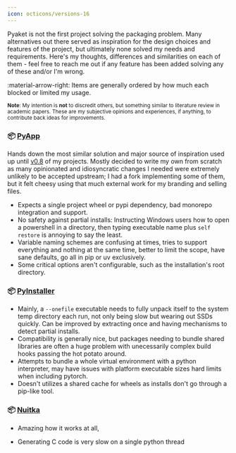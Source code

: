 ```yaml
---
icon: octicons/versions-16
---
```


Pyaket is not the first project solving the packaging problem. Many alternatives out there served as inspiration for the design choices and features of the project, but ultimately none solved my needs and requirements. Here's my thoughts, differences and similarities on each of them - feel free to reach me out if any feature has been added solving any of these and/or I'm wrong.

<!-- Ordered by how much each item blocked my usage of it -->
:material-arrow-right: Items are generally ordered by how much each blocked or limited my usage.

<sup><b>Note</b>: My intention is **not** to discredit others, but something similar to literature review in academic papers. These are my subjective opinions and experiences, if anything, to contribute back ideas for improvements.</sup>

### 📦 [PyApp](https://github.com/ofek/pyapp)

Hands down the most similar solution and major source of inspiration used up until [v0.8](https://github.com/BrokenSource/DepthFlow/releases/tag/v0.8.0) of my projects. Mostly decided to write my own from scratch as many opinionated and idiosyncratic changes I needed were extremely unlikely to be accepted upstream; I had a fork implementing some of them, but it felt cheesy using that much external work for my branding and selling files.

- Expects a single project wheel or pypi dependency, bad monorepo integration and support.
- No safety against partial installs: Instructing Windows users how to open a powershell in a directory, then typing executable name plus `self restore` is annoying to say the least.
- Variable naming schemes are confusing at times, tries to support everything and nothing at the same time, better to limit the scope, have sane defaults, go all in pip or uv exclusively.
- Some critical options aren't configurable, such as the installation's root directory.

### 📦 [PyInstaller](https://github.com/pyinstaller/pyinstaller)

- Mainly, a `--onefile` executable needs to fully unpack itself to the system temp directory each run, not only being slow but wearing out SSDs quickly. Can be improved by extracting once and having mechanisms to detect partial installs.
- Compatibility is generally nice, but packages needing to bundle shared libraries are often a huge problem with unecessarily complex build hooks passing the hot potato around.
- Attempts to bundle a whole virtual environment with a python interpreter, may have issues with platform executable sizes hard limits when including pytorch.
- Doesn't utilizes a shared cache for wheels as installs don't go through a pip-like tool.

### 📦 [Nuitka](https://github.com/nuitka/nuitka)

- Amazing how it works at all,

- Generating C code is very slow on a single python thread
